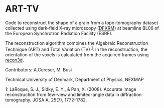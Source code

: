 # ART-TV

Code to reconstruct the shape of a grain from a topo-tomography dataset collected using dark-field X-ray microscopy ([DFXRM](https://www.nature.com/articles/ncomms7098)) at beamline BL06 of the European Synchrotron Radiation Facility (ESRF).

The reconstruction algorithm combines the Algebraic Reconstruction Technique (ART) and Total Variation (TV) <sup>[1](#myfootnote1)</sup>. In the reconstruction, the orientation of the voxels is calculated from the acquired frames using [recon3d](https://github.com/albusdemens/Recon3D).

Contributors: A.Cereser, M. Busi

Technical University of Denmark, Department of Physics, NEXMAP

<a name="myfootnote1">1</a>: LaRoque, S. J., Sidky, E. Y., & Pan, X. (2008). Accurate image reconstruction from few-view and limited-angle data in diffraction tomography. JOSA A, 25(7), 1772-1782.
